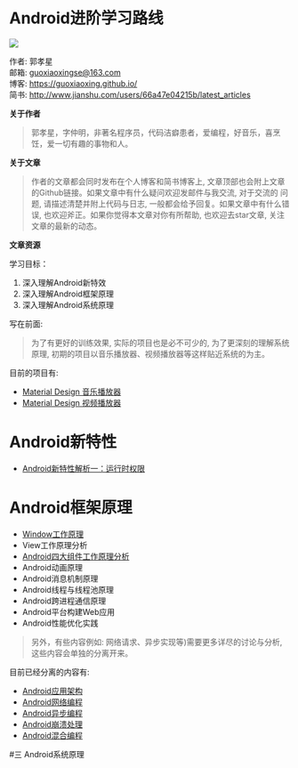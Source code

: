 # Android进阶学习路线

![](https://github.com/guoxiaoxing/android-advanced-learning-route/raw/master/art/Android进阶学习路线.png)

作者: 郭孝星  
邮箱: guoxiaoxingse@163.com  
博客: https://guoxiaoxing.github.io/  
简书: http://www.jianshu.com/users/66a47e04215b/latest_articles

**关于作者**

>郭孝星，字仲明，非著名程序员，代码洁癖患者，爱编程，好音乐，喜烹饪，爱一切有趣的事物和人。

**关于文章**

>作者的文章都会同时发布在个人博客和简书博客上, 文章顶部也会附上文章的Github链接。如果文章中有什么疑问欢迎发邮件与我交流, 对于交流的
问题, 请描述清楚并附上代码与日志, 一般都会给予回复。如果文章中有什么错误, 也欢迎斧正。如果你觉得本文章对你有所帮助, 也欢迎去star文章, 
关注文章的最新的动态。

**文章资源**

学习目标：  

1. 深入理解Android新特效
2. 深入理解Android框架原理
2. 深入理解Android系统原理

写在前面:

>为了有更好的训练效果, 实际的项目也是必不可少的, 为了更深刻的理解系统原理, 初期的项目以音乐播放器、视频播放器等这样贴近系统的为主。

目前的项目有:

- [Material Design 音乐播放器](https://github.com/guoxiaoxing/material-design-music-player)
- [Material Design 视频播放器](https://github.com/guoxiaoxing/material-design-video-player)

# Android新特性

- [Android新特性解析一：运行时权限](https://github.com/guoxiaoxing/android-advanced-learning-route/blob/master/android-new-feature/doc/Android新特性解析一：运行时权限.md)

# Android框架原理

- [Window工作原理](https://github.com/guoxiaoxing/android-advanced-learning-route/tree/master/android-framework/doc/Window工作原理)
- View工作原理分析
- [Android四大组件工作原理分析](https://github.com/guoxiaoxing/android-advanced-learning-route/tree/master/android-framework/doc/Android四大组件工作原理分析)
- Android动画原理
- Android消息机制原理
- Android线程与线程池原理
- Android跨进程通信原理
- Android平台构建Web应用
- Android性能优化实践

>另外，有些内容例如: 网络请求、异步实现等)需要更多详尽的讨论与分析, 这些内容会单独的分离开来。

目前已经分离的内容有:

- [Android应用架构](https://github.com/YannanGuo/android-app-architecture)
- [Android网络编程](https://github.com/YannanGuo/android-network-programming)
- [Android异步编程](https://github.com/YannanGuo/android-asynchronous-programming)
- [Android崩溃处理](https://github.com/YannanGuo/android-app-crash-handler)
- [Android混合编程](https://github.com/YannanGuo/android-hybird-app)

#三 Android系统原理



